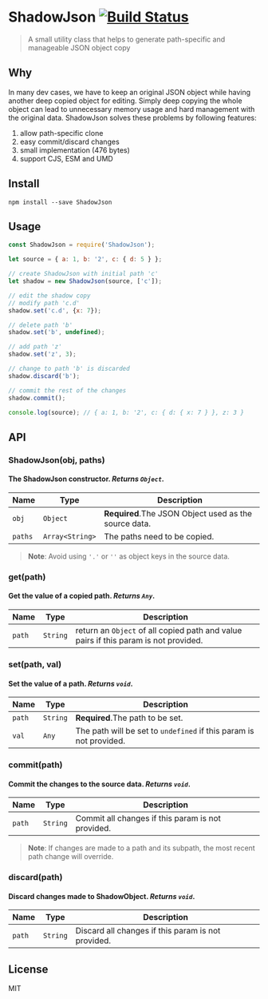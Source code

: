 # ShadowJson [![Build Status](https://travis-ci.org/yuanfux/ShadowJson.svg?branch=master)](https://travis-ci.org/yuanfux/ShadowJson)
> A small utility class that helps to generate path-specific and manageable JSON object copy

## Why
In many dev cases, we have to keep an original JSON object while having another deep copied object for editing. Simply deep copying the whole object can lead to unnecessary memory usage and hard management with the original data. ShadowJson solves these problems by following features: 
1. allow path-specific clone
2. easy commit/discard changes
4. small implementation (476 bytes)
3. support CJS, ESM and UMD

## Install

`npm install --save ShadowJson`

## Usage

```javascript
const ShadowJson = require('ShadowJson');

let source = { a: 1, b: '2', c: { d: 5 } };

// create ShadowJson with initial path 'c'
let shadow = new ShadowJson(source, ['c']);

// edit the shadow copy
// modify path 'c.d'
shadow.set('c.d', {x: 7});

// delete path 'b'
shadow.set('b', undefined);

// add path 'z'
shadow.set('z', 3);

// change to path 'b' is discarded
shadow.discard('b');

// commit the rest of the changes
shadow.commit();

console.log(source); // { a: 1, b: '2', c: { d: { x: 7 } }, z: 3 }
```

## API
### ShadowJson(obj, paths)
#### The ShadowJson constructor. _Returns `Object`_.

Name | Type | Description
--- | --- | ---
`obj` | `Object` | **Required**.The JSON Object used as the source data.
`paths` | `Array<String>` | The paths need to be copied.

> **Note**: Avoid using `'.'` or `''` as object keys in the source data.

### get(path)
#### Get the value of a copied path. _Returns `Any`_.

Name | Type | Description
--- | --- | ---
`path` | `String` | return an `Object` of all copied path and value pairs if this param is not provided.

### set(path, val)
#### Set the value of a path. _Returns `void`_.

Name | Type | Description
--- | --- | ---
`path` | `String` | **Required**.The path to be set.
`val` | `Any` | The path will be set to `undefined` if this param is not provided.

### commit(path)
#### Commit the changes to the source data. _Returns `void`_.

Name | Type | Description
--- | --- | ---
`path` | `String` | Commit all changes if this param is not provided.

> **Note**: If changes are made to a path and its subpath, the most recent path change will override.

### discard(path)
#### Discard changes made to ShadowObject. _Returns `void`_.

Name | Type | Description
--- | --- | ---
`path` | `String` | Discard all changes if this param is not provided.

## License
MIT
